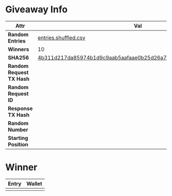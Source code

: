 # Giveaway Info

| Attr | Val |
| ---- | --- |
| **Random Entries** | [entries.shuffled.csv](./entries.shuffled.csv) |
| **Winners** | 10 |
| **SHA256** | [4b311d217da85974b1d9c9aab5aafaae0b25d26a7b8b8bfb0dda72ec5c9cd2e9](./entries.shuffled.sha256.txt) |
| **Random Request TX Hash** | [](https://polygonscan.com/tx/) |
| **Random Request ID** | |
| **Response TX Hash** | [](https://polygonscan.com/tx/) |
| **Random Number** | |
| **Starting Position** |  |

# Winner

| Entry | Wallet |
| ----- | ------ |
|  | |
